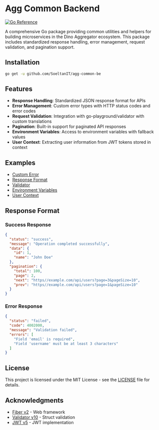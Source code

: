# Agg Common Backend

[![Go Reference](https://pkg.go.dev/badge/github.com/SoeltanIT/agg-common-be.svg)](https://pkg.go.dev/github.com/SoeltanIT/agg-common-be)

A comprehensive Go package providing common utilities and helpers for building microservices in the Dino Aggregator ecosystem. This package includes standardized response handling, error management, request validation, and pagination support.

## Installation

```bash
go get -u github.com/SoeltanIT/agg-common-be
```

## Features

- **Response Handling**: Standardized JSON response format for APIs
- **Error Management**: Custom error types with HTTP status codes and error codes
- **Request Validation**: Integration with go-playground/validator with custom translations
- **Pagination**: Built-in support for paginated API responses
- **Environment Variables**: Access to environment variables with fallback values
- **User Context**: Extracting user information from JWT tokens stored in context

## Examples
- [Custom Error](https://github.com/SoeltanIT/agg-common-be/blob/main/_examples/custom-error/main.go)
- [Response Format](https://github.com/SoeltanIT/agg-common-be/blob/main/_examples/response/main.go)
- [Validator](https://github.com/SoeltanIT/agg-common-be/blob/main/_examples/validator/main.go)
- [Environment Variables](https://github.com/SoeltanIT/agg-common-be/blob/main/_examples/env/main.go)
- [User Context](https://github.com/SoeltanIT/agg-common-be/blob/main/_examples/user-context/main.go)

## Response Format

### Success Response

```json
{
  "status": "success",
  "message": "Operation completed successfully",
  "data": {
    "id": 1,
    "name": "John Doe"
  },
  "pagination": {
    "total": 100,
    "page": 2,
    "next": "https//example.com/api/users?page=3&pageSize=10",
    "prev": "https//example.com/api/users?page=1&pageSize=10"
  }
}
```

### Error Response

```json
{
  "status": "failed",
  "code": 4002000,
  "message": "Validation failed",
  "errors": [
    "Field 'email' is required",
    "Field 'username' must be at least 3 characters"
  ]
}
```

## License

This project is licensed under the MIT License - see the [LICENSE](LICENSE) file for details.

## Acknowledgments

- [Fiber v2](https://gofiber.io/) - Web framework
- [Validator v10](https://github.com/go-playground/validator) - Struct validation
- [JWT v5](https://github.com/golang-jwt/jwt) - JWT implementation